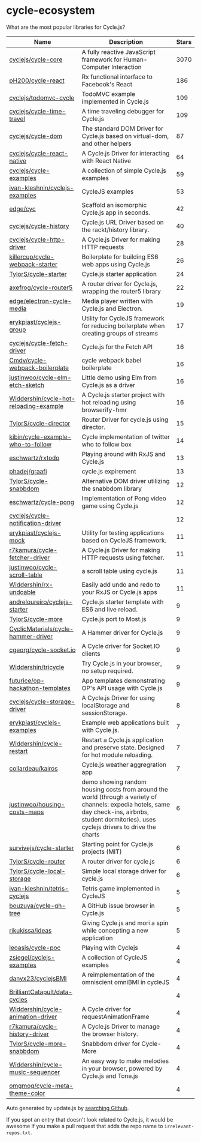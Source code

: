 
# cycle-ecosystem
What are the most popular libraries for Cycle.js?

| Name     | Description       | Stars |
| -------- | ----------------- | ------|
| [cyclejs/cycle-core](https://github.com/cyclejs/cycle-core) | A fully reactive JavaScript framework for Human-Computer Interaction | 3070 |
| [pH200/cycle-react](https://github.com/pH200/cycle-react) | Rx functional interface to Facebook's React | 186 |
| [cyclejs/todomvc-cycle](https://github.com/cyclejs/todomvc-cycle) | TodoMVC example implemented in Cycle.js | 109 |
| [cyclejs/cycle-time-travel](https://github.com/cyclejs/cycle-time-travel) | A time traveling debugger for Cycle.js | 109 |
| [cyclejs/cycle-dom](https://github.com/cyclejs/cycle-dom) | The standard DOM Driver for Cycle.js based on virtual-dom, and other helpers | 87 |
| [cyclejs/cycle-react-native](https://github.com/cyclejs/cycle-react-native) | A Cycle.js Driver for interacting with React Native | 64 |
| [cyclejs/cycle-examples](https://github.com/cyclejs/cycle-examples) | A collection of simple Cycle.js examples | 59 |
| [ivan-kleshnin/cyclejs-examples](https://github.com/ivan-kleshnin/cyclejs-examples) | CycleJS examples | 53 |
| [edge/cyc](https://github.com/edge/cyc) | Scaffold an isomorphic Cycle.js app in seconds. | 42 |
| [cyclejs/cycle-history](https://github.com/cyclejs/cycle-history) | Cycle.js URL Driver based on the rackt/history library. | 40 |
| [cyclejs/cycle-http-driver](https://github.com/cyclejs/cycle-http-driver) | A Cycle.js Driver for making HTTP requests | 28 |
| [killercup/cycle-webpack-starter](https://github.com/killercup/cycle-webpack-starter) | Boilerplate for building ES6 web apps using Cycle.js | 26 |
| [TylorS/cycle-starter](https://github.com/TylorS/cycle-starter) | Cycle.js starter application | 24 |
| [axefrog/cycle-router5](https://github.com/axefrog/cycle-router5) | A router driver for Cycle.js, wrapping the router5 library | 22 |
| [edge/electron-cycle-media](https://github.com/edge/electron-cycle-media) | Media player written with Cycle.js and Electron. | 19 |
| [erykpiast/cyclejs-group](https://github.com/erykpiast/cyclejs-group) | Utility for CycleJS framework for reducing boilerplate when creating groups of streams | 17 |
| [cyclejs/cycle-fetch-driver](https://github.com/cyclejs/cycle-fetch-driver) | Cycle.js for the Fetch API | 16 |
| [Cmdv/cycle-webpack-boilerplate](https://github.com/Cmdv/cycle-webpack-boilerplate) | cycle webpack babel boilerplate | 16 |
| [justinwoo/cycle-elm-etch-sketch](https://github.com/justinwoo/cycle-elm-etch-sketch) | Little demo using Elm from Cycle.js as a driver | 16 |
| [Widdershin/cycle-hot-reloading-example](https://github.com/Widdershin/cycle-hot-reloading-example) | A Cycle.js starter project with hot reloading using browserify-hmr | 16 |
| [TylorS/cycle-director](https://github.com/TylorS/cycle-director) | Router Driver for cycle.js using director. | 15 |
| [kibin/cycle-example-who-to-follow](https://github.com/kibin/cycle-example-who-to-follow) | Cycle implementation of twitter who to follow box | 14 |
| [eschwartz/rxtodo](https://github.com/eschwartz/rxtodo) | Playing around with RxJS and Cycle.js | 13 |
| [phadej/graafi](https://github.com/phadej/graafi) | cycle.js expirement | 13 |
| [TylorS/cycle-snabbdom](https://github.com/TylorS/cycle-snabbdom) | Alternative DOM driver utilizing the snabbdom library | 12 |
| [eschwartz/cycle-pong](https://github.com/eschwartz/cycle-pong) | Implementation of Pong video game using Cycle.js | 12 |
| [cyclejs/cycle-notification-driver](https://github.com/cyclejs/cycle-notification-driver) |  | 12 |
| [erykpiast/cyclejs-mock](https://github.com/erykpiast/cyclejs-mock) | Utility for testing applications based on CycleJS framework. | 11 |
| [r7kamura/cycle-fetcher-driver](https://github.com/r7kamura/cycle-fetcher-driver) | A Cycle.js Driver for making HTTP requests using fetcher. | 11 |
| [justinwoo/cycle-scroll-table](https://github.com/justinwoo/cycle-scroll-table) | a scroll table using cycle.js | 11 |
| [Widdershin/rx-undoable](https://github.com/Widdershin/rx-undoable) | Easily add undo and redo to your RxJS or Cycle.js apps | 11 |
| [andreloureiro/cyclejs-starter](https://github.com/andreloureiro/cyclejs-starter) | Cycle.js starter template with ES6 and live reload. | 9 |
| [TylorS/cycle-more](https://github.com/TylorS/cycle-more) | Cycle.js port to Most.js | 9 |
| [CyclicMaterials/cycle-hammer-driver](https://github.com/CyclicMaterials/cycle-hammer-driver) | A Hammer driver for Cycle.js | 9 |
| [cgeorg/cycle-socket.io](https://github.com/cgeorg/cycle-socket.io) | A Cycle driver for Socket.IO clients | 9 |
| [Widdershin/tricycle](https://github.com/Widdershin/tricycle) | Try Cycle.js in your browser, no setup required. | 9 |
| [futurice/op-hackathon-templates](https://github.com/futurice/op-hackathon-templates) | App templates demonstrating OP's API usage with Cycle.js | 9 |
| [cyclejs/cycle-storage-driver](https://github.com/cyclejs/cycle-storage-driver) | A Cycle.js Driver for using localStorage and sessionStorage. | 8 |
| [erykpiast/cyclejs-examples](https://github.com/erykpiast/cyclejs-examples) | Example web applications built with Cycle.js. | 7 |
| [Widdershin/cycle-restart](https://github.com/Widdershin/cycle-restart) | Restart a Cycle.js application and preserve state. Designed for hot module reloading. | 7 |
| [collardeau/kairos](https://github.com/collardeau/kairos) | Cycle.js weather aggregration app | 7 |
| [justinwoo/housing-costs-maps](https://github.com/justinwoo/housing-costs-maps) | demo showing random housing costs from around the world (through a variety of channels: expedia hotels, same day check-ins, airbnbs, student dormitories).  uses cyclejs drivers to drive the charts | 6 |
| [survivejs/cycle-starter](https://github.com/survivejs/cycle-starter) | Starting point for Cycle.js projects (MIT) | 6 |
| [TylorS/cycle-router](https://github.com/TylorS/cycle-router) | A router driver for cycle.js | 6 |
| [TylorS/cycle-local-storage](https://github.com/TylorS/cycle-local-storage) | Simple local storage driver for cycle.js | 6 |
| [ivan-kleshnin/tetris-cyclejs](https://github.com/ivan-kleshnin/tetris-cyclejs) | Tetris game implemented in CycleJS | 5 |
| [bouzuya/cycle-gh-tree](https://github.com/bouzuya/cycle-gh-tree) | A GitHub issue browser in Cycle.js | 5 |
| [rikukissa/ideas](https://github.com/rikukissa/ideas) | Giving Cycle.js and mori a spin while concepting a new application | 5 |
| [leoasis/cycle-poc](https://github.com/leoasis/cycle-poc) | Playing with Cyclejs | 4 |
| [zsiegel/cyclejs-examples](https://github.com/zsiegel/cyclejs-examples) | A collection of CycleJS examples | 4 |
| [danyx23/cyclejsBMI](https://github.com/danyx23/cyclejsBMI) | A reimplementation of the omniscient omniBMI in cycleJS | 4 |
| [BrilliantCatapult/data-cycles](https://github.com/BrilliantCatapult/data-cycles) |  | 4 |
| [Widdershin/cycle-animation-driver](https://github.com/Widdershin/cycle-animation-driver) | A Cycle driver for requestAnimationFrame | 4 |
| [r7kamura/cycle-history-driver](https://github.com/r7kamura/cycle-history-driver) | A Cycle.js Driver to manage the browser history. | 4 |
| [TylorS/cycle-more-snabbdom](https://github.com/TylorS/cycle-more-snabbdom) | Snabbdom driver for Cycle-More | 4 |
| [Widdershin/cycle-music-sequencer](https://github.com/Widdershin/cycle-music-sequencer) | An easy way to make melodies in your browser, powered by Cycle.js and Tone.js | 4 |
| [omgmog/cycle-meta-theme-color](https://github.com/omgmog/cycle-meta-theme-color) |  | 4 |

Auto generated by update.js by [searching Github](https://github.com/search?q=cycle+OR+cyclejs+language%3AJavaScript+created%3A>2014-11-01+stars%3A>3&type=Repositories&sort=stars&order=desc&per_page=1000).

If you spot an entry that doesn't look related to Cycle.js, it would be awesome if you make a pull request that adds the repo name to `irrelevant-repos.txt`.

